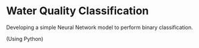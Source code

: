 # Water Quality Classification
 Developing a simple Neural Network model to perform binary classification.
 
 (Using Python)
